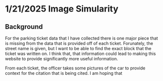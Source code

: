 # 1/21/2025 Image Simularity 

## Background
For the parking ticket data that I have collected there is one major piece that is missing from the data that is provided off of each ticket. Forunately, the street name is given, but I want to be able to find the exact block that the ticket was written on. I think that, that information could lead to making this website to provide significantly more useful information. 

From each ticket, the officer takes some pictures of the car to provide context for the citation that is being cited. I am hoping that 